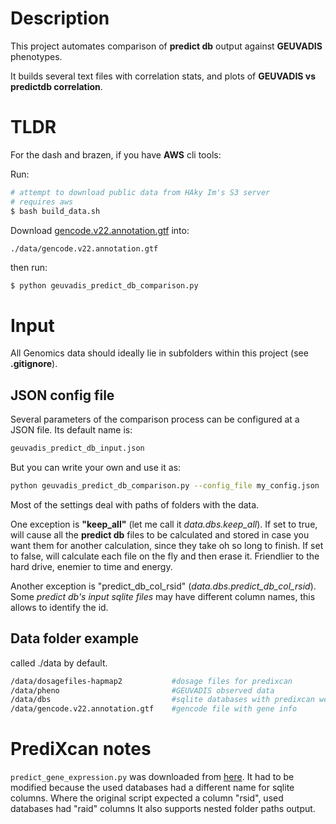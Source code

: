 # Description

This project automates comparison of **predict db** output against **GEUVADIS** phenotypes.

It builds several text files with correlation stats, and plots of **GEUVADIS vs predictdb correlation**.

# TLDR

For the dash and brazen, if you have **AWS** cli tools: 

Run:

```bash
# attempt to download public data from HAky Im's S3 server
# requires aws
$ bash build_data.sh
```

Download [gencode.v22.annotation.gtf](ftp://ftp.sanger.ac.uk/pub/gencode/Gencode_human/release_22/gencode.v22.annotation.gtf.gz) into:
```
./data/gencode.v22.annotation.gtf
```

then run:

```bash
$ python geuvadis_predict_db_comparison.py
```

# Input

All Genomics data should ideally lie in subfolders within this project (see **.gitignore**).

## JSON config file

Several parameters of the comparison process can be configured at a JSON file. Its default name is:

```bash
geuvadis_predict_db_input.json
```

But you can write your own and use it as:

```bash
python geuvadis_predict_db_comparison.py --config_file my_config.json
```

Most of the settings deal with paths of folders with the data.

One exception is **"keep_all"** (let me call it *data.dbs.keep_all*).
If set to true, will cause all the **predict db** files
to be calculated and stored in case you want them for another calculation, since they take oh so long to finish.
If set to false, will calculate each file on the fly and then erase it. Friendlier to the hard drive, enemier to time and energy.

Another exception is "predict_db_col_rsid" (*data.dbs.predict_db_col_rsid*). Some *predict db's input sqlite files*
may have different column names, this allows to identify the id.


## Data folder example

called ./data by default.
```bash
/data/dosagefiles-hapmap2           #dosage files for predixcan
/data/pheno                         #GEUVADIS observed data
/data/dbs                           #sqlite databases with predixcan weights
/data/gencode.v22.annotation.gtf    #gencode file with gene info
```

# PrediXcan notes

`predict_gene_expression.py` was downloaded from [here](https://github.com/hakyimlab/PrediXcan/tree/master/Software).
It had to be modified because the used databases had a different name for sqlite columns.
Where the original script expected a column "rsid", used databases had "raid" columns
It also supports nested folder paths output.

